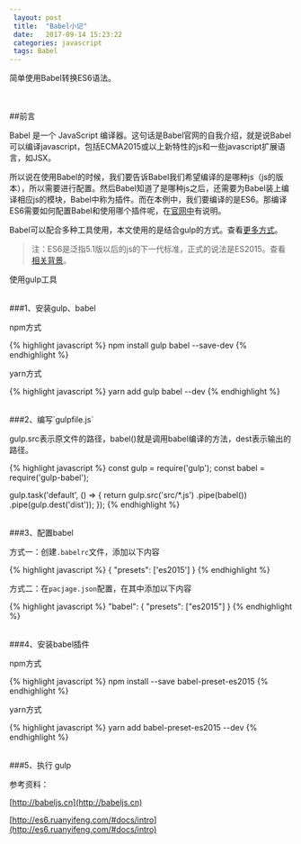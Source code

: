 ```yaml
---
 layout: post
 title:  "Babel小记"
 date:   2017-09-14 15:23:22
 categories: javascript
 tags: Babel
---
```


简单使用Babel转换ES6语法。
<!-- more -->
<br>
<br>
##前言

Babel 是一个 JavaScript 编译器。这句话是Babel官网的自我介绍，就是说Babel可以编译javascript，包括ECMA2015或以上新特性的js和一些javascript扩展语言，如JSX。

所以说在使用Babel的时候，我们要告诉Babel我们希望编译的是哪种js（js的版本），所以需要进行配置。然后Babel知道了是哪种js之后，还需要为Babel装上编译相应js的模块，Babel中称为插件。而在本例中，我们要编译的是ES6。那编译ES6需要如何配置Babel和使用哪个插件呢，在[官网中](https://babeljs.io/docs/plugins/preset-es2015/)有说明。

Babel可以配合多种工具使用，本文使用的是结合gulp的方式。查看[更多方式](https://babeljs.io/docs/setup)。

>注：ES6是泛指5.1版以后的js的下一代标准，正式的说法是ES2015。查看[相关背景](http://es6.ruanyifeng.com/#docs/intro)。

使用gulp工具

<br>
###1、安装gulp、babel

npm方式

{% highlight javascript %}
npm install gulp babel --save-dev
{% endhighlight %}

yarn方式

{% highlight javascript %}
yarn add gulp babel  --dev
{% endhighlight %}

<br>
###2、编写`gulpfile.js`

gulp.src表示原文件的路径，babel()就是调用babel编译的方法，dest表示输出的路径。

{% highlight javascript %}
const gulp = require('gulp');
const babel = require('gulp-babel');

gulp.task('default', () => {
    return gulp.src('src/*.js')
        .pipe(babel())
        .pipe(gulp.dest('dist'));
});
{% endhighlight %}

<br>
###3、配置babel

方式一：创建`.babelrc`文件，添加以下内容

{% highlight javascript %}
 {
   "presets": ['es2015']
 }
{% endhighlight %}

方式二：在`pacjage.json`配置，在其中添加以下内容

{% highlight javascript %}
  "babel": {
     "presets": ["es2015"]
  }
{% endhighlight %}

<br>
###4、安装babel插件

npm方式

{% highlight javascript %}
npm install --save babel-preset-es2015
{% endhighlight %}

yarn方式

{% highlight javascript %}
yarn add babel-preset-es2015  --dev
{% endhighlight %}

<br>
###5、执行 gulp


参考资料：

[http://babeljs.cn](http://babeljs.cn)

[http://es6.ruanyifeng.com/#docs/intro](http://es6.ruanyifeng.com/#docs/intro)
